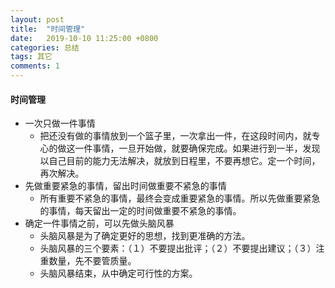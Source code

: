```yaml
---
layout: post
title:  "时间管理"
date:   2019-10-10 11:25:00 +0800
categories: 总结
tags: 其它
comments: 1
---
```




#### 时间管理

* 一次只做一件事情
  * 把还没有做的事情放到一个篮子里，一次拿出一件，在这段时间内，就专心的做这一件事情，一旦开始做，就要确保完成。如果进行到一半，发现以自己目前的能力无法解决，就放到日程里，不要再想它。定一个时间，再次解决。
* 先做重要紧急的事情，留出时间做重要不紧急的事情
  * 所有重要不紧急的事情，最终会变成重要紧急的事情。所以先做重要紧急的事情，每天留出一定的时间做重要不紧急的事情。
* 确定一件事情之前，可以先做头脑风暴
  * 头脑风暴是为了确定更好的思想，找到更准确的方法。
  * 头脑风暴的三个要素：（１）不要提出批评；（２）不要提出建议；（３）注重数量，先不要管质量。
  * 头脑风暴结束，从中确定可行性的方案。